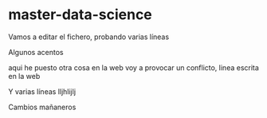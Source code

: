 # master-data-science

Vamos a editar el fichero, probando varias líneas

Algunos acentos

aqui he puesto otra cosa en la web
voy a provocar un conflicto, linea escrita en la web

Y varias líneas
lljhlijlj

Cambios mañaneros

